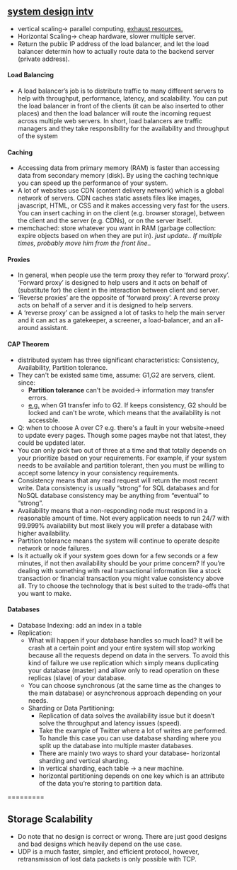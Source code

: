 ## [system design intv](https://www.geeksforgeeks.org/5-common-system-design-concepts-for-interview-preparation/)

- vertical scaling-> parallel computing, [exhaust resources.](https://touchstonesecurity.com/horizontal-vs-vertical-scaling-what-you-need-to-know/#:~:text=Scaling%20or%20vertical%20scaling%20is,with%20a%20more%20powerful%20server)
- Horizontal Scaling-> cheap hardware, slower multiple server.
- Return the public IP address of the load balancer, and let the load balancer determin how to actually route data to the backend server (private address).

#### Load Balancing
- A load balancer’s job is to distribute traffic to many different servers to help with throughput, performance, latency, and scalability. You can put the load balancer in front of the clients (it can be also inserted to other places) and then the load balancer will route the incoming request across multiple web servers. In short, load balancers are traffic managers and they take responsibility for the availability and throughput of the system

#### Caching
- Accessing data from primary memory (RAM) is faster than accessing data from secondary memory (disk). By using the caching technique you can speed up the performance of your system. 
- A lot of websites use CDN (content delivery network) which is a global network of servers. CDN caches static assets files like images, javascript, HTML, or CSS and it makes accessing very fast for the users. You can insert caching in on the client (e.g. browser storage), between the client and the server (e.g. CDNs), or on the server itself. 
- memchached: store whatever you want in RAM (garbage collection: expire objects based on when they are put in). *just update.. If multiple times, probably move him from the front line..*

#### Proxies
- In general, when people use the term proxy they refer to ‘forward proxy’. ‘Forward proxy’ is designed to help users and it acts on behalf of (substitute for) the client in the interaction between client and server. 
- ‘Reverse proxies’ are the opposite of ‘forward proxy’. A reverse proxy acts on behalf of a server and it is designed to help servers. 
- A ‘reverse proxy’ can be assigned a lot of tasks to help the main server and it can act as a gatekeeper, a screener, a load-balancer, and an all-around assistant. 

#### CAP Theorem
- distributed system has three significant characteristics: Consistency, Availability, Partition tolerance.
- They can't be existed same time, assume: G1,G2 are servers, client. since:
  - **Partition tolerance** can't be avoided-> information may transfer errors.
  - [e.g.](https://www.ruanyifeng.com/blog/2018/07/cap.html) when G1 transfer info to G2. If keeps consistency, G2 should be locked and can't be wrote, which means that the availability is not accessble.
- Q: when to choose A over C? e.g. there's a fault in your website->need to update every pages. Though some pages maybe not that latest, they could be updated later.
- You can only pick two out of three at a time and that totally depends on your prioritize based on your requirements. For example, if your system needs to be available and partition tolerant, then you must be willing to accept some latency in your consistency requirements.
- Consistency means that any read request will return the most recent write. Data consistency is usually “strong” for SQL databases and for NoSQL database consistency may be anything from “eventual” to “strong”.
- Availability means that a non-responding node must respond in a reasonable amount of time. Not every application needs to run 24/7 with 99.999% availability but most likely you will prefer a database with higher availability.
- Partition tolerance means the system will continue to operate despite network or node failures.
- Is it actually ok if your system goes down for a few seconds or a few minutes, if not then availability should be your prime concern? If you’re dealing with something with real transactional information like a stock transaction or financial transaction you might value consistency above all. Try to choose the technology that is best suited to the trade-offs that you want to make. 

#### Databases
- Database Indexing: add an index in a table 
- Replication: 
  - What will happen if your database handles so much load? It will be crash at a certain point and your entire system will stop working because all the requests depend on data in the servers. To avoid this kind of failure we use replication which simply means duplicating your database (master) and allow only to read operation on these replicas (slave) of your database. 
  - You can choose synchronous (at the same time as the changes to the main database) or asynchronous approach depending on your needs.
  - Sharding or Data Partitioning:
    - Replication of data solves the availability issue but it doesn’t solve the throughput and latency issues (speed).
    - Take the example of Twitter where a lot of writes are performed. To handle this case you can use database sharding where you split up the database into multiple master databases. 
    - There are mainly two ways to shard your database- horizontal sharding and vertical sharding. 
    - In vertical sharding, each table -> a new machine.
    - horizontal partitioning depends on one key which is an attribute of the data you’re storing to partition data. 
 
 =========

## Storage Scalability 

- Do note that no design is correct or wrong. There are just good designs and bad designs which heavily depend on the use case. 
- UDP is a much faster, simpler, and efficient protocol, however, retransmission of lost data packets is only possible with TCP.
